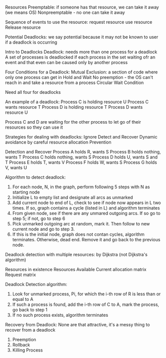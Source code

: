 Resources
Preemptable: if someone has that resource, we can take it away (we means OS)
Nonpreemptable - no one can take it away

Sequence of events to use the resource:
request resource
use resource
Release resource

Potential Deadlocks: we say potential because it may not be known to user if a deadlock is occurring


Intro to Deadlocks
Deadlock: needs more than one process for a deadlock
A set of processes is deadlocked if each process in the set waiting ofr an event and that even can be caused only by another process

Four Conditions for a Deadlock:
Mutual Exclusion: a section of code where only one process can get in
Hold and Wait
No preemption - the OS can't reach in and take a resource from a process
Circular Wait Condition

Need all four for deadlocks

An example of a deadlock:
Process C is holding resource U
Process C wants resource T
Process D is holding resource T
Process D wants resource U

Process C and D are waiting for the other process to let go of their resources so they can use it

Strategies for dealing with deadlocks:
Ignore
Detect and Recover
Dynamic avoidance by careful resource allocation
Prevention

Detection and Recover
Process A holds R, wants S
Process B holds nothing, wants T
Process C holds nothing, wants S
Process D holds U, wants S and T
Process E holds T, wants V
Process F holds W, wants S
Process G holds V, wants U

Algorithm to detect deadlock:
1. For each node, N, in the graph, perform following 5 steps with N as starting node
2. Initialize L to empty list and designate all arcs as unmarked
3. Add current node to end of L, check to see if node now appears in L two times. If so, graph contains a cycle (listed in L) and algorithm terminates
4. From given node, see if there are any unmared outgoing arcs. If so go to step 5; if not, go to step 6
5. Pick unmarked outgoing arc at random, mark it. Then follow to new current node and go to step 3.
6. If this is the initial node, graph does not contan cycles, algorithm terminates. Otherwise, dead end. Remove it and go back to the previous node.

Deadlock detection with multiple resources:
by Dijkstra (not Dijkstra's algorithm)

Resources in existence
Resources Available
Current allocation matrix
Request matrix

Deadlock Detection algorithm:
1. Look for unmarked process, Pi, for which the i-th row of R is less than or equal to A
2. If such a process is found, add the i-th row of C to A, mark the process, go back to step 1
3. If no such process exists, algorithm terminates


Recovery from Deadlock:
None are that attractive, it's a messy thing to recover from a deadlock
1. Preemption
2. Rollback
3. Killing Process


